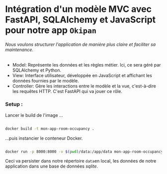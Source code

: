 # Intégration d'un modèle MVC avec FastAPI, SQLAlchemy et JavaScript pour notre app `Okipan`

###### Nous voulons structurer l'application de manière plus claire et faciliter sa maintenance.

* Model: Représente les données et les règles métier. Ici, ce sera géré par SQLAlchemy et Python.
* View: Interface utilisateur, développée en JavaScript et affichant les données fournies par le modèle.
* Controller: Gère les interactions entre le modèle et la vue, c'est-à-dire les requêtes HTTP. C'est FastAPI qui va jouer ce rôle.


### Setup :

Lancer le build de l'image ...

```bash

docker build -t mon-app-room-occupancy .
```

...puis instancier le conteneur Docker.

```bash

docker run -p 8000:8000 -v $(pwd)/data:/app/data mon-app-room-occupancy
```


Ceci va persister dans notre répertoire ``data``en local, les données de notre application dans une base de données *sqlite*.